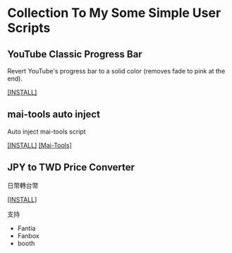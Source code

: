 # Collection To My Some Simple User Scripts

## YouTube Classic Progress Bar
Revert YouTube's progress bar to a solid color (removes fade to pink at the end). 

[[INSTALL]](https://github.com/XingYanTW/MyUserScripts/raw/refs/heads/main/YouTube%20Classic%20Progress%20Bar-1.0.user.js)

## mai-tools auto inject
Auto inject mai-tools script

[[INSTALL]](https://github.com/XingYanTW/MyUserScripts/raw/refs/heads/main/mai-tools%20auto%20inject-2024-06-15.user.js)
[[Mai-Tools]](https://myjian.github.io/mai-tools/?hl=zh-TW)

## JPY to TWD Price Converter
日幣轉台幣

[[INSTALL]](https://github.com/XingYanTW/MyUserScripts/raw/refs/heads/main/JPY%20to%20TWD%20Price%20Converter-0.4.user.js)

支持
- Fantia
- Fanbox
- booth


